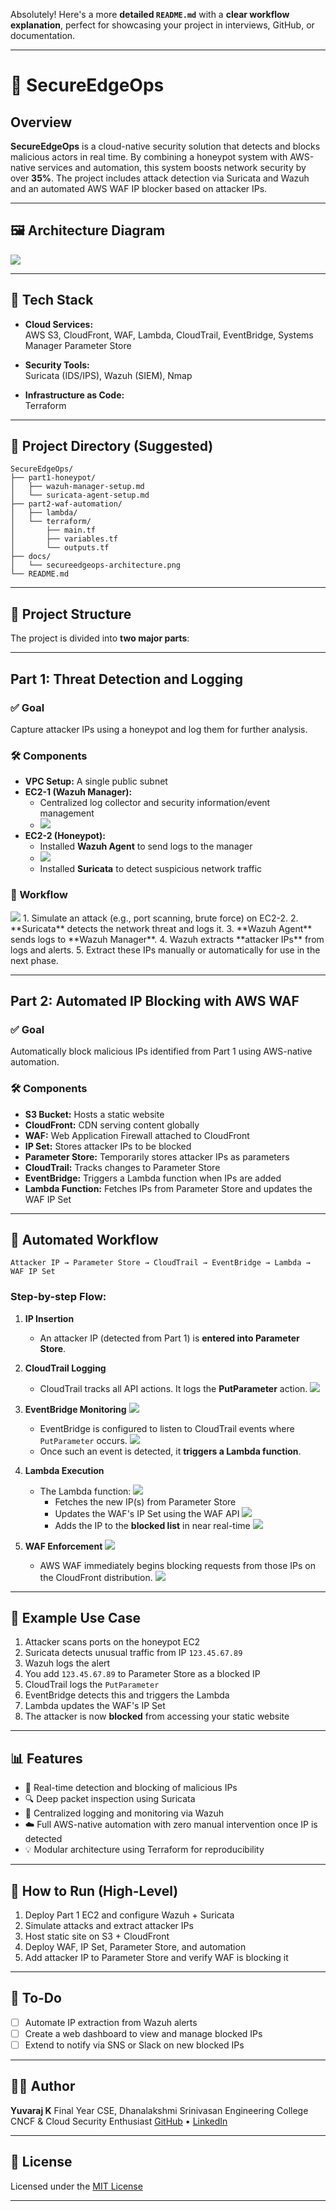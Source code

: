 Absolutely! Here's a more **detailed `README.md`** with a **clear workflow explanation**, perfect for showcasing your project in interviews, GitHub, or documentation.

---

# 🔐 SecureEdgeOps

## Overview

**SecureEdgeOps** is a cloud-native security solution that detects and blocks malicious actors in real time. By combining a honeypot system with AWS-native services and automation, this system boosts network security by over **35%**. The project includes attack detection via Suricata and Wazuh and an automated AWS WAF IP blocker based on attacker IPs.

---

## 🖼️ Architecture Diagram

<img src="./screenshots/architecture.png"></img>

---

## 🔧 Tech Stack

- **Cloud Services:**  
  AWS S3, CloudFront, WAF, Lambda, CloudTrail, EventBridge, Systems Manager Parameter Store

- **Security Tools:**  
  Suricata (IDS/IPS), Wazuh (SIEM), Nmap

- **Infrastructure as Code:**  
  Terraform

---

## 📁 Project Directory (Suggested)

```
SecureEdgeOps/
├── part1-honeypot/
│   ├── wazuh-manager-setup.md
│   └── suricata-agent-setup.md
├── part2-waf-automation/
│   ├── lambda/
│   └── terraform/
│       ├── main.tf
│       ├── variables.tf
│       └── outputs.tf
├── docs/
│   └── secureedgeops-architecture.png
└── README.md
```

---

## 🧱 Project Structure

The project is divided into **two major parts**:

---

## Part 1: **Threat Detection and Logging**

### ✅ Goal
Capture attacker IPs using a honeypot and log them for further analysis.

### 🛠️ Components

- **VPC Setup:** A single public subnet
- **EC2-1 (Wazuh Manager):**  
  - Centralized log collector and security information/event management
  - <img src="./screenshots/Screenshot from 2025-05-30 00-10-34.png">
- **EC2-2 (Honeypot):**  
  - Installed **Wazuh Agent** to send logs to the manager
  - <img src=".\screenshots\Screenshot from 2025-05-29 23-40-51.png">
  - Installed **Suricata** to detect suspicious network traffic

### 🧪 Workflow
<img src=".\screenshots\Screenshot from 2025-05-30 00-09-39.png">
1. Simulate an attack (e.g., port scanning, brute force) on EC2-2.
2. **Suricata** detects the network threat and logs it.
3. **Wazuh Agent** sends logs to **Wazuh Manager**.
4. Wazuh extracts **attacker IPs** from logs and alerts.
5. Extract these IPs manually or automatically for use in the next phase.

---

## Part 2: **Automated IP Blocking with AWS WAF**

### ✅ Goal
Automatically block malicious IPs identified from Part 1 using AWS-native automation.

### 🛠️ Components

- **S3 Bucket:** Hosts a static website
- **CloudFront:** CDN serving content globally
- **WAF:** Web Application Firewall attached to CloudFront
- **IP Set:** Stores attacker IPs to be blocked
- **Parameter Store:** Temporarily stores attacker IPs as parameters
- **CloudTrail:** Tracks changes to Parameter Store
- **EventBridge:** Triggers a Lambda function when IPs are added
- **Lambda Function:** Fetches IPs from Parameter Store and updates the WAF IP Set

---

## 🔄 Automated Workflow

```plaintext
Attacker IP → Parameter Store → CloudTrail → EventBridge → Lambda → WAF IP Set
````

### Step-by-step Flow:

1. **IP Insertion**

   * An attacker IP (detected from Part 1) is **entered into Parameter Store**.

2. **CloudTrail Logging**

   * CloudTrail tracks all API actions. It logs the **PutParameter** action.
     <img src=".\screenshots\Screenshot from 2025-05-30 10-35-10.png">

3. **EventBridge Monitoring**
     <img src=".\screenshots\Screenshot from 2025-05-30 10-28-51.png">
   * EventBridge is configured to listen to CloudTrail events where `PutParameter` occurs.
     <img src="\screenshots\Screenshot from 2025-05-30 10-27-39.png">
   * Once such an event is detected, it **triggers a Lambda function**.

4. **Lambda Execution**

   * The Lambda function:
       <img src=".\screenshots\Screenshot from 2025-05-30 10-34-53.png">
     * Fetches the new IP(s) from Parameter Store
     * Updates the WAF's IP Set using the WAF API
       <img src=".\screenshots\Screenshot from 2025-05-30 10-34-12.png">
     * Adds the IP to the **blocked list** in near real-time
       <img src=".\screenshots\Screenshot from 2025-05-30 10-27-19.png">

5. **WAF Enforcement**
     <img src=".\screenshots\Screenshot from 2025-05-30 10-29-24.png">
   * AWS WAF immediately begins blocking requests from those IPs on the CloudFront distribution.
     <img src=".\screenshots\Screenshot from 2025-05-30 10-28-13.png">

---

## 🧪 Example Use Case

1. Attacker scans ports on the honeypot EC2
2. Suricata detects unusual traffic from IP `123.45.67.89`
3. Wazuh logs the alert
4. You add `123.45.67.89` to Parameter Store as a blocked IP
5. CloudTrail logs the `PutParameter`
6. EventBridge detects this and triggers the Lambda
7. Lambda updates the WAF's IP Set
8. The attacker is now **blocked** from accessing your static website

---

## 📊 Features

* 🎯 Real-time detection and blocking of malicious IPs
* 🔍 Deep packet inspection using Suricata
* 🧠 Centralized logging and monitoring via Wazuh
* ☁️ Full AWS-native automation with zero manual intervention once IP is detected
* 💡 Modular architecture using Terraform for reproducibility

---

## 🚀 How to Run (High-Level)

1. Deploy Part 1 EC2 and configure Wazuh + Suricata
2. Simulate attacks and extract attacker IPs
3. Host static site on S3 + CloudFront
4. Deploy WAF, IP Set, Parameter Store, and automation
5. Add attacker IP to Parameter Store and verify WAF is blocking it

---

## 📌 To-Do

* [ ] Automate IP extraction from Wazuh alerts
* [ ] Create a web dashboard to view and manage blocked IPs
* [ ] Extend to notify via SNS or Slack on new blocked IPs

---

## 👨‍💻 Author

**Yuvaraj K**
Final Year CSE, Dhanalakshmi Srinivasan Engineering College
CNCF & Cloud Security Enthusiast
[GitHub](https://github.com/yuva19102003) • [LinkedIn](https://www.linkedin.com/in/yuvaraj-k-6921b824b/)

---

## 📄 License

Licensed under the [MIT License](LICENSE)

---

